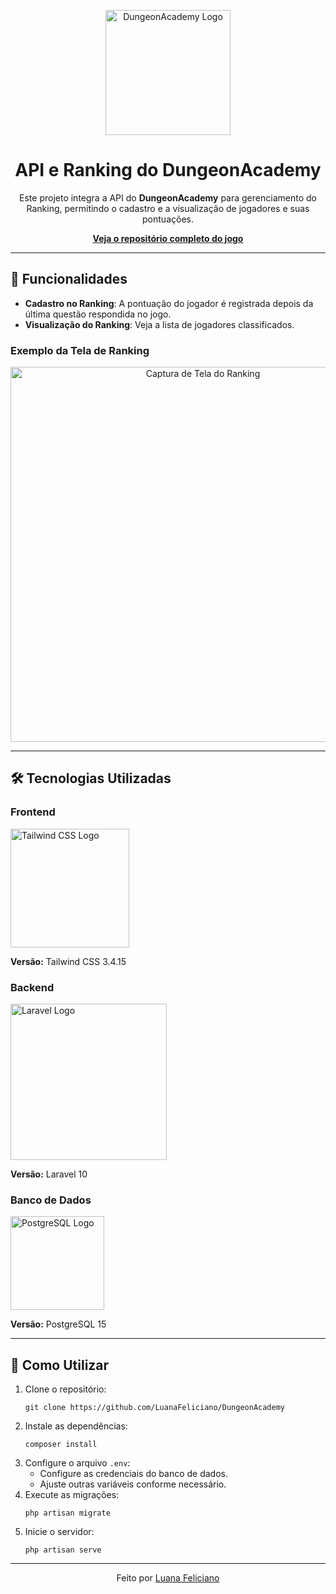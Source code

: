 <p align="center">
  <a target="_blank">
    <img src="https://github.com/user-attachments/assets/2b7df661-99e8-4c9c-bb29-8894476bb8ce" width="200" alt="DungeonAcademy Logo">
  </a>
</p>

<h1 align="center">API e Ranking do DungeonAcademy</h1>

<p align="center">
  Este projeto integra a API do <strong>DungeonAcademy</strong> para gerenciamento do Ranking, permitindo o cadastro e a visualização de jogadores e suas pontuações.
</p>

<p align="center">
  <a href="https://github.com/LuanaFeliciano/DungeonAcademy" target="_blank"><strong>Veja o repositório completo do jogo</strong></a>
</p>

<hr>

<h2>🚀 Funcionalidades</h2>

<ul>
  <li><strong>Cadastro no Ranking</strong>: A pontuação do jogador é registrada depois da última questão respondida no jogo.</li>
  <li><strong>Visualização do Ranking</strong>: Veja a lista de jogadores classificados.</li>
</ul>

<h3>Exemplo da Tela de Ranking</h3>

<p align="center">
  <img src="https://github.com/user-attachments/assets/0f31d727-05a5-4ca4-9a2b-212a85299dd1" width="600" alt="Captura de Tela do Ranking">
</p>

<hr>

<h2>🛠️ Tecnologias Utilizadas</h2>

<h3>Frontend</h3>
<p>
  <a href="https://tailwindcss.com" target="_blank">
    <img src="https://github.com/user-attachments/assets/08110082-86cf-45fe-b562-07f8ff46aa15" alt="Tailwind CSS Logo" width="190">
  </a>
</p>
<p><strong>Versão:</strong> Tailwind CSS 3.4.15</p>

<h3>Backend</h3>
<p>
  <a href="https://laravel.com" target="_blank">
    <img src="https://raw.githubusercontent.com/laravel/art/master/logo-lockup/5%20SVG/2%20CMYK/1%20Full%20Color/laravel-logolockup-cmyk-red.svg" alt="Laravel Logo" width="250">
  </a>
</p>
<p><strong>Versão:</strong> Laravel 10</p>

<h3>Banco de Dados</h3>
<p>
  <a href="https://www.postgresql.org/" target="_blank">
    <img src="https://github.com/user-attachments/assets/ffb8f655-6f6f-4a61-97e1-0a9c0da05e7d" alt="PostgreSQL Logo" width="150">
  </a>
</p>
<p><strong>Versão:</strong> PostgreSQL 15</p>

<hr>

<h2>📜 Como Utilizar</h2>

<ol>
  <li>Clone o repositório:
    <pre><code>git clone https://github.com/LuanaFeliciano/DungeonAcademy</code></pre>
  </li>
  <li>Instale as dependências:
    <pre><code>composer install</code></pre>
  </li>
  <li>Configure o arquivo <code>.env</code>:
    <ul>
      <li>Configure as credenciais do banco de dados.</li>
      <li>Ajuste outras variáveis conforme necessário.</li>
    </ul>
  </li>
  <li>Execute as migrações:
    <pre><code>php artisan migrate</code></pre>
  </li>
  <li>Inicie o servidor:
    <pre><code>php artisan serve</code></pre>
  </li>
</ol>

<hr>

<p align="center">
  Feito por <a href="https://github.com/LuanaFeliciano" target="_blank">Luana Feliciano</a>
</p>
